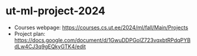 # ut-ml-project-2024

* Courses webpage: <https://courses.cs.ut.ee/2024/ml/fall/Main/Projects>
* Project plan: <https://docs.google.com/document/d/1GwuDDPGolZ723vqxbtRPdqPYBdLw4CJ3q9gEQkyGTK4/edit>
